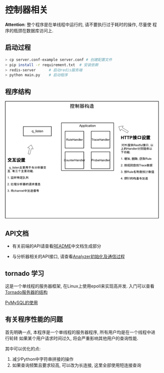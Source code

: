 # 控制器相关

**Attention**: 整个程序是在单线程中运行的, 请不要执行过于耗时的操作, 尽量使
                程序的瓶颈在数据库访问上.

## 启动过程

```bash
> cp server.conf-example server.conf # 创建配置文件
> pip install -r requirement.txt  # 安装依赖
> redis-server      # 启动redis服务端
> python main.py    # 启动程序
```

## 程序结构

![程序结构][3]

## API文档

* 有关前端的API请查看[README][4]中文档生成部分

* 与分析器相关的API接口, 请查看[Analyzer初始化及通信过程][5]

## tornado 学习

这是一个单线程的服务器框架, 在Linux上使用epoll来实现高并发.
入门可以查看[Tornado服务器的结构][1]

[PyMySQL的使用][2]

## 有关程序性能的问题

首先明确一点, 本程序是一个单线程的服务器程序, 所有用户均是在一个线程中进行轮转
如果某个用户请求时间过久, 将会严重影响其他用户的查询性能.

其中可以优化的点:
   1. 减少Python中字符串拼接的操作
   2. 如果查询频繁且要求较高, 可以改为长连接, 这里全部使用短连接查询


[1]: http://www.tornadoweb.org/en/stable/guide/structure.html
[2]: https://pypi.python.org/pypi/PyMySQL
[3]: ../doc/img/controller_arch.png
[4]: ../README.md
[5]: ../doc/orig_md/Analyzer初始化及通信过程.md
